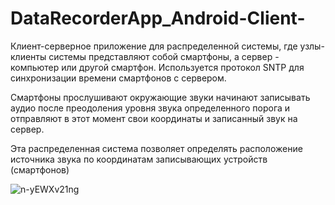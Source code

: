 # DataRecorderApp_Android-Client-

Клиент-серверное приложение для распределенной системы, где узлы-клиенты системы представляют собой смартфоны, а сервер - компьютер или другой смартфон.
Используется протокол SNTP для синхронизации времени смартфонов с сервером. 

Смартфоны прослушивают окружающие звуки начинают записывать аудио после преодоления уровня звука определенного порога и отправляют в этот момент свои координаты и записанный звук на сервер.

Эта распределенная система позволяет определять расположение источника звука по координатам записывающих устройств (смартфонов)
 
 ![n-yEWXv21ng](https://github.com/gekow293/DataRecorderApp_Android-Client-Server/assets/55548031/5bd13b64-98ec-42a4-bbcf-76e7f5a62049)

